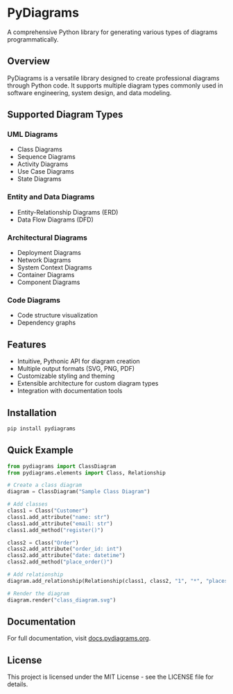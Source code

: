 # PyDiagrams

A comprehensive Python library for generating various types of diagrams programmatically.

## Overview

PyDiagrams is a versatile library designed to create professional diagrams through Python code. It supports multiple diagram types commonly used in software engineering, system design, and data modeling.

## Supported Diagram Types

### UML Diagrams
- Class Diagrams
- Sequence Diagrams
- Activity Diagrams
- Use Case Diagrams
- State Diagrams

### Entity and Data Diagrams
- Entity-Relationship Diagrams (ERD)
- Data Flow Diagrams (DFD)

### Architectural Diagrams
- Deployment Diagrams
- Network Diagrams
- System Context Diagrams
- Container Diagrams
- Component Diagrams

### Code Diagrams
- Code structure visualization
- Dependency graphs

## Features

- Intuitive, Pythonic API for diagram creation
- Multiple output formats (SVG, PNG, PDF)
- Customizable styling and theming
- Extensible architecture for custom diagram types
- Integration with documentation tools

## Installation

```bash
pip install pydiagrams
```

## Quick Example

```python
from pydiagrams import ClassDiagram
from pydiagrams.elements import Class, Relationship

# Create a class diagram
diagram = ClassDiagram("Sample Class Diagram")

# Add classes
class1 = Class("Customer")
class1.add_attribute("name: str")
class1.add_attribute("email: str")
class1.add_method("register()")

class2 = Class("Order")
class2.add_attribute("order_id: int")
class2.add_attribute("date: datetime")
class2.add_method("place_order()")

# Add relationship
diagram.add_relationship(Relationship(class1, class2, "1", "*", "places"))

# Render the diagram
diagram.render("class_diagram.svg")
```

## Documentation

For full documentation, visit [docs.pydiagrams.org](https://docs.pydiagrams.org).

## License

This project is licensed under the MIT License - see the LICENSE file for details. 